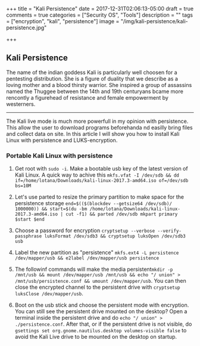 +++
title = "Kali Persistence"
date = 2017-12-31T02:06:13-05:00
draft = true
comments = true
categories = ["Security OS", "Tools"] 
description = "" 
tags = ["encryption", "kali", "persistence"]
image = "/img/kali-persistence/kali-persistence.jpg"

+++

## Kali Persistence

The name of the indian goddess Kali is particularly well choosen for a pentesting distribution. She is a figure of duality that we describe as a loving mother and a blood thirsty warrior. She inspired a group of assassins named the Thuggee between the 14th and 19th centuryans bcame more rencontly a figurehead of resistance and female empowerment by westerners. 

---

The Kali live mode is much more powerfull in my opinion with persistence. This allow the user to download programs beforehanda nd easilly bring files and collect data on site. In this article I will show you how to install Kali Linux with persistence and LUKS-encryption. 
</br>

### Portable Kali Linux with persistence
 
1. Get root with `sudo -i`. Make a bootable usb key of the latest version of Kali Linux. A quick way to achive this `mkfs.vfat -I /dev/sdb && dd if=/home/lotana/Downloads/kali-linux-2017.3-amd64.iso of=/dev/sdb bs=10M`

2. Let's use parted to resize the primary partition to make space for the persistence storage `end=$(($(blockdev --getsize64 /dev/sdb)/ 1000000)) && start=$(du -bm /home/lotana/Downloads/kali-linux-2017.3-amd64.iso | cut -f1) && parted /dev/sdb mkpart primary $start $end`

3. Choose a password for encryption `cryptsetup --verbose --verify-passphrase luksFormat /dev/sdb3 && cryptsetup luksOpen /dev/sdb3 usb`

4. Label the new partition as "persistence" `mkfs.ext4 -L persistence /dev/mapper/usb && e2label /dev/mapper/usb persistence`

4. The followinf commands will make the media persistent`mkdir -p /mnt/usb && mount /dev/mapper/usb /mnt/usb && echo "/ union" > /mnt/usb/persistence.conf && umount /dev/mapper/usb`. You can then close the encrypted channel to the persistent drive with `cryptsetup luksClose /dev/mapper/usb`.  

6. Boot on the usb stick and choose the persistent mode with encryption. You can still see the persistent drive mounted on the desktop? Open a terminal inside the persistent drive and do `echo "/ union" > ./persistence.conf`. After that, or if the persistent drive is not visible, do `gsettings set org.gnome.nautilus.desktop volumes-visible false` to avoid the Kali Live drive to be mounted on the desktop on startup.  
</b>